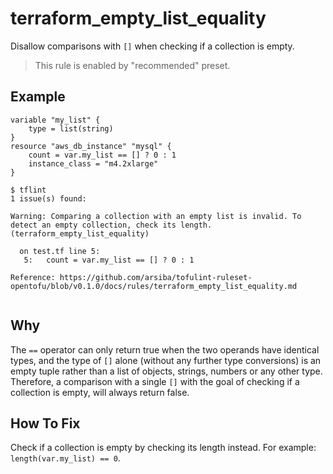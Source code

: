 # terraform_empty_list_equality

Disallow comparisons with `[]` when checking if a collection is empty.

> This rule is enabled by "recommended" preset.

## Example

```hcl
variable "my_list" {
	type = list(string)
}
resource "aws_db_instance" "mysql" {
	count = var.my_list == [] ? 0 : 1
    instance_class = "m4.2xlarge"
}
```

```
$ tflint
1 issue(s) found:

Warning: Comparing a collection with an empty list is invalid. To detect an empty collection, check its length. (terraform_empty_list_equality)

  on test.tf line 5:
   5:   count = var.my_list == [] ? 0 : 1

Reference: https://github.com/arsiba/tofulint-ruleset-opentofu/blob/v0.1.0/docs/rules/terraform_empty_list_equality.md
 
```

## Why

The `==` operator can only return true when the two operands have identical types, and the type of `[]` alone (without any further type conversions) is an empty tuple rather than a list of objects, strings, numbers or any other type. Therefore, a comparison with a single `[]` with the goal of checking if a collection is empty, will always return false.

## How To Fix

Check if a collection is empty by checking its length instead. For example: `length(var.my_list) == 0`.
